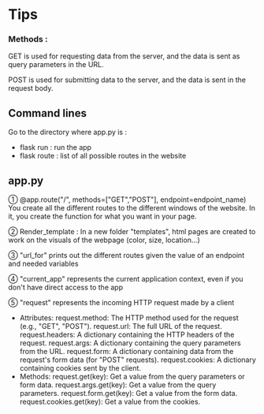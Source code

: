 # Tips

### Methods :

GET is used for requesting data from the server, and the data is sent as query parameters in the URL.

POST is used for submitting data to the server, and the data is sent in the request body.

## Command lines

Go to the directory where app.py is :

- flask run : run the app
- flask route : list of all possible routes in the website

## app.py

① @app.route("/", methods=["GET","POST"], endpoint=endpoint_name)
You create all the different routes to the different windows of the website.
In it, you create the function for what you want in your page.

② Render_template : In a new folder "templates", html pages are created to work on the visuals of the webpage (color, size, location...)

③ "url_for" prints out the different routes given the value of an endpoint and needed variables

④ "current_app" represents the current application context, even if you don't have direct access to the app

⑤ "request" represents the incoming HTTP request made by a client

- Attributes:
  request.method: The HTTP method used for the request (e.g., "GET", "POST").
  request.url: The full URL of the request.
  request.headers: A dictionary containing the HTTP headers of the request.
  request.args: A dictionary containing the query parameters from the URL.
  request.form: A dictionary containing data from the request's form data (for "POST" requests).
  request.cookies: A dictionary containing cookies sent by the client.
- Methods:
  request.get(key): Get a value from the query parameters or form data.
  request.args.get(key): Get a value from the query parameters.
  request.form.get(key): Get a value from the form data.
  request.cookies.get(key): Get a value from the cookies.
